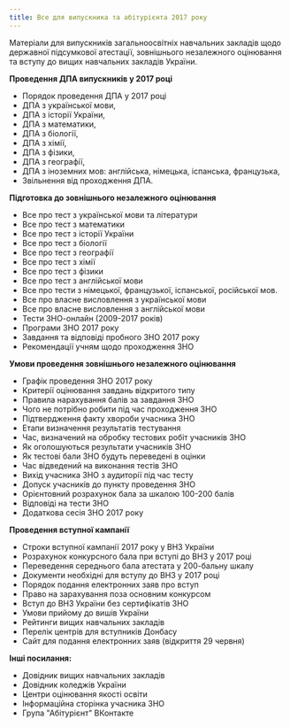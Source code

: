 ```yaml
---
title: Все для випускника та абітурієнта 2017 року
---
```


Матеріали для випускників загальноосвітніх навчальних закладів щодо державної підсумкової атестації, зовнішнього незалежного оцінювання та вступу до вищих навчальних закладів України.

**Проведення ДПА випускників у 2017 році**

* Порядок проведення ДПА у 2017 році
* ДПА з української мови,
* ДПА з історії України,
* ДПА з математики,
* ДПА з біології,
* ДПА з хімії,
* ДПА з фізики,
* ДПА з географії,
* ДПА з іноземних мов: англійська, німецька, іспанська, французька,
* Звільнення від проходження ДПА.

**Підготовка до зовнішнього незалежного оцінювання**

* Все про тест з української мови та літератури
* Все про тест з математики
* Все про тест з історії України
* Все про тест з біології
* Все про тест з географії
* Все про тест з хімії
* Все про тест з фізики
* Все про тест з англійської мови
* Все про тести з німецької, французької, іспанської, російської мов.
* Все про власне висловлення з української мови
* Все про власне висловлення з англійської мови
* Тести ЗНО-онлайн (2009-2017 років)
* Програми ЗНО 2017 року
* Завдання та відповіді пробного ЗНО 2017 року
* Рекомендації учням щодо проходження ЗНО

**Умови проведення зовнішнього незалежного оцінювання**

* Графік проведення ЗНО 2017 року
* Критерії оцінювання завдань відкритого типу
* Правила нарахування балів за завдання ЗНО
* Чого не потрібно робити під час проходження ЗНО
* Підтвердження факту хвороби учасника ЗНО
* Етапи визначення результатів тестування
* Час, визначений на обробку тестових робіт учасників ЗНО
* Як оголошуються результати учасників ЗНО
* Як тестові бали ЗНО будуть переведені в оцінки
* Час відведений на виконання тестів ЗНО
* Вихід учасника ЗНО з аудиторії під час тесту
* Допуск учасників до пункту проведення ЗНО
* Орієнтовний розрахунок бала за шкалою 100-200 балів
* Відповіді на тести ЗНО
* Додаткова сесія ЗНО 2017 року

**Проведення вступної кампанії**

* Строки вступної кампанії 2017 року у ВНЗ України
* Розрахунок конкурсного бала при вступі до ВНЗ у 2017 році
* Переведення середнього бала атестата у 200-бальну шкалу
* Документи необхідні для вступу до ВНЗ у 2017 році
* Порядок подання електронних заяв про вступ
* Право на зарахування поза основним конкурсом
* Вступ до ВНЗ України без сертифікатів ЗНО
* Умови прийому до вишів України
* Рейтинги вищих навчальних закладів
* Перелік центрів для вступників Донбасу
* Сайт для подання електронних заяв (відкриття 29 червня)

**Інші посилання:**

* Довідник вищих навчальних закладів
* Довідник коледжів України
* Центри оцінювання якості освіти
* Інформаційна сторінка учасника ЗНО
* Група "Абітурієнт" ВКонтакте
